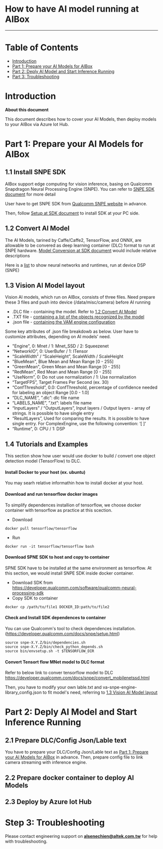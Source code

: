 
How to have AI model running at AIBox
===
---

# Table of Contents

-   [Introduction](#Introduction)
-   [Part 1: Prepare your AI Models for AIBox](#part_1)
-   [Part 2: Deply AI Model and Start Inference Running](#part_2)
-   [Part 3: Troubleshooting](#Step-5-Troubleshooting)


<a name="Introduction"></a>
# Introduction

**About this document**

This document describes how to cover your AI Models, then deploy models to your AIBox via Azure Iot Hub.

<a name="part_1"></a>
# Part 1: Prepare your AI Models for AIBox
## 1.1 Install SNPE SDK

AIBox support edge computing for vision inference, basing on Qualcomm Snapdragon Neural Processing Engine (SNPE). You can refer to [SNPE SDK document](https://developer.qualcomm.com/docs/snpe/overview.html) for more detail

User have to get SNPE SDK from [Qualcomm SNPE website](https://developer.qualcomm.com/software/qualcomm-neural-processing-sdk) in advance. 

Then, follow [Setup at SDK document](https://developer.qualcomm.com/docs/snpe/usergroup0.html) to install SDK at your PC side.

## 1.2 Convert AI Model
<a name="1_2_Convert_A_Model"></a>

The AI Models, tarined by Caffe/Caffe2, TensorFlow, and ONNX, are allowable to be convered as deep learning container (DLC) format to run at SNPE hardware. [Model Conversion at SDK document](https://developer.qualcomm.com/docs/snpe/usergroup2.html) would include relative descriptions

Here is a [list](https://azure.github.io/Vision-AI-DevKit-Pages/docs/frameworks/) to show neural networks and runtimes, run at device DSP (SNPE)

## 1.3 Vision AI Model layout
<a name="1_3_Vision_AI_Model_layout"></a>

Vision AI models, which run on AIBox, consists of three files. Need prepare these 3 files and push into device (/data/misc/camera) before AI running

- .DLC file - containing the model. Refer to [1.2 Convert AI Model](#1_2_Convert_A_Model)
- .TXT file - [containing a list of the objects recognized by the model](./VAM/labels.txt)
- .json file - [containing the VAM engine configuration](./VAM/va-snpe-engine-library_config.json)

Some key attributes of .json file breakdowb as below. User have to customize attributes, depending on AI models' need.
- "Engine", 0: Mnet / 1: Mnet_SSD / 2: Squeezenet
- “NetworkIO”, 0: UserBufer / 1: ITensor
- “ScaleWidth” / “ScaleHeight”, ScaleWidth / ScaleHeight
- "BlueMean", Blue Mean and Mean Range [0 - 255]
- "GreenMean", Green Mean and Mean Range [0 - 255]
- "RedMean", Red Mean and Mean Range [0 - 255]
- “UseNorm”, 0: Do not use normalization / 1: Use normalization
- “TargetFPS”, Target Frames Per Second (ex. 30)
- “ConfThreshold”, 0.0: ConfThreshold, percentage of confidence needed for labeling an object Range [0.0 - 1.0]
- “DLC_NAME”, ”.dlc”: dlc file name 
- “LABELS_NAME”, ”.txt”: labels file name
- “InputLayers” / “OutputLayers”, Input layers / Output layers - array of strings. It is possible to have single entry
- “ResultLayers”, Used for comparing the results. It is possible to have single entry. For ComplexEngine, use the following convention: ‘[ ]’
- “Runtime”, 0: CPU / 1: DSP

## 1.4 Tutorials and Examples

This section show how user would use docker to build / convert one object detection model (TensorFlow) to DLC.

#### Install Docker to your host (ex. ubuntu)
You may searh relative informathin how to install docker at your host.

#### Download and run tensorflow docker images
To simplify dependences installion of tensorflow, we choose docker container with tensorflow as practice at this scection. 
- Download 
```
docker pull tensorflow/tensorflow
```
- Run 
```
docker run -it tensorflow/tensorflow bash
```

#### Download SPNE SDK to host and copy to container
SPNE SDK have to be installed at the same environment as tensorflow. At this section, we would install SNPE SDK inside docker container.
- Download SDK from https://developer.qualcomm.com/software/qualcomm-neural-processing-sdk
- Copy SDK to container 
```
docker cp /path/to/file1 DOCKER_ID:path/to/file2
```

#### Check and Install SDK dependences to container
You can use Qualcomm's tool to check dependences installation.
(https://developer.qualcomm.com/docs/snpe/setup.html)

```
source snpe-X.Y.Z/bin/dependencies.sh
source snpe-X.Y.Z/bin/check_python_depends.sh 
source bin/envsetup.sh -t $TENSORFLOW_DIR
```

#### Convert Tensort flow MNet model to DLC format
Refer to below link to conver tensorflow model to DLC
https://developer.qualcomm.com/docs/snpe/convert_mobilenetssd.html

Then, you have to modify your own lable.txt and va-snpe-engine-library_config.json to fit model's need, referring to [1.3 Vision AI Model layout](#1_3_Vision_AI_Model_layout)


<a name="part_2"></a>
# Part 2: Deply AI Model and Start Inference Running

## 2.1 Prepare DLC/Config Json/Lable text 

You have to prepare your DLC/Config Json/Lable text as [Part 1: Prepare your AI Models for AIBox](#part_1) in advance.
Then, prepare config file to link camera streaming with inference engine.

## 2.2 Prepare docker container to deploy AI Models

## 2.3 Deploy by Azure Iot Hub


<a name="Step-5-Troubleshooting"></a>
# Step 3: Troubleshooting

Please contact engineering support on **<alsenechien@altek.com.tw>** for help with troubleshooting.
  